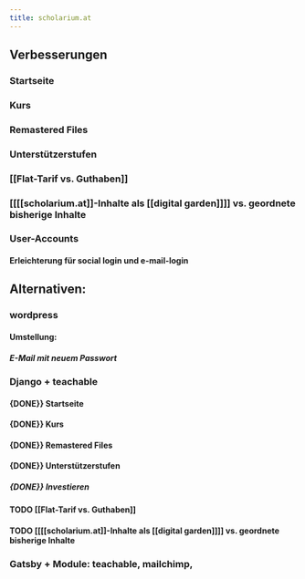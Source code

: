 ```yaml
---
title: scholarium.at
---
```


## Verbesserungen
### Startseite

### Kurs

### Remastered Files

### Unterstützerstufen

### [[Flat-Tarif vs. Guthaben]]

### [[[[scholarium.at]]-Inhalte als [[digital garden]]]] vs. geordnete bisherige Inhalte

### User-Accounts
#### Erleichterung für social login und e-mail-login

## Alternativen:
### wordpress
#### Umstellung:
##### E-Mail mit neuem Passwort

### Django + teachable
#### {DONE}} Startseite

#### {DONE}} Kurs

#### {DONE}} Remastered Files

#### {DONE}} Unterstützerstufen
##### {DONE}} Investieren

#### TODO [[Flat-Tarif vs. Guthaben]]

#### TODO [[[[scholarium.at]]-Inhalte als [[digital garden]]]] vs. geordnete bisherige Inhalte

### Gatsby + Module: teachable, mailchimp, 

